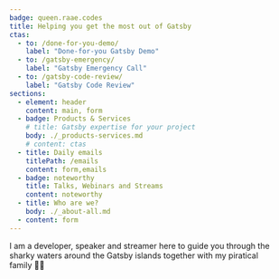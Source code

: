 ```yaml
---
badge: queen.raae.codes
title: Helping you get the most out of Gatsby
ctas:
  - to: /done-for-you-demo/
    label: "Done-for-you Gatsby Demo"
  - to: /gatsby-emergency/
    label: "Gatsby Emergency Call"
  - to: /gatsby-code-review/
    label: "Gatsby Code Review"
sections:
  - element: header
    content: main, form
  - badge: Products & Services
    # title: Gatsby expertise for your project
    body: ./_products-services.md
    # content: ctas
  - title: Daily emails
    titlePath: /emails
    content: form,emails
  - badge: noteworthy
    title: Talks, Webinars and Streams
    content: noteworthy
  - title: Who are we?
    body: ./_about-all.md
  - content: form
---
```


I am a developer, speaker and streamer here to guide you through the sharky waters around the Gatsby islands together with my piratical family&nbsp;🏴‍☠️
